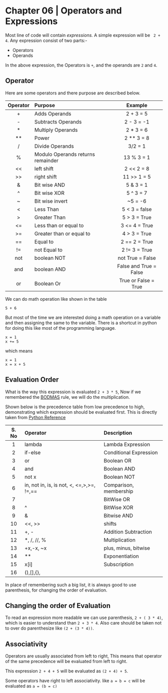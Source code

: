 # Chapter 06 | Operators and Expressions #

Most line of code will contain *expressions.* A simple expression will be ` 2 + 4`. Any expression consist of two parts:-

* Operators 
* Operands

In the above expression, the Operators is `+`, and the operands are `2` and `4`.

## Operator ##

Here are some operators and there purpose are described below.

| Operator |              Purpose              |        Example         |
| :------: | :-------------------------------- | :--------------------: |
|    +     | Adds Operands                     |       2 + 3  = 5       |
|    -     | Subtracts Operands                |       2 - 3 = -1       |
|    *     | Multiply Operands                 |       2 * 3 = 6        |
|    **    | Power                             |       2 ** 3 = 8       |
|    /     | Divide Operands                   |        3/2 = 1         |
|    %     | Modulo Operands returns remainder |       13 % 3 = 1       |
|    <<    | left shift                        |       2 << 2 = 8       |
|    >>    | right shift                       |      11 >> 1 = 5       |
|    &     | Bit wise AND                      |       5 & 3 = 1        |
|    ^     | Bit wise XOR                      |       5 ^ 3 = 7        |
|    ~     | Bit wise invert                   |        ~5 = -6         |
|    <     | Less Than                         |     5 < 3 = false      |
|    >     | Greater Than                      |     5 > 3  = True      |
|    <=    | Less than or equal to             |     3 <= 4 = True      |
|    >=    | Greater than or equal to          |      4 > 3 = True      |
|    ==    | Equal to                          |     2 == 2 = True      |
|    !=    | not Equal to                      |     2 != 3 = True      |
|   not    | boolean NOT                       |    not True = False    |
|   and    | boolean AND                       | False and True = False |
|    or    | Boolean Or                        |  True or False = True  |


We can do math operation like shown in the table

````
5 + 6
````

But most of the time we are interested doing a math operation on a variable and then assigning the same to the variable. There is a shortcut in python for doing this like most of the programming language.

````
x = 1
x += 5
````

which means

````
x = 1
x = x + 5
````

## Evaluation Order ##

What is the way this expression is evaluated `2 + 3 * 5`, Now if we remembered the [BODMAS](http://en.wikipedia.org/wiki/Order_of_operations) rule, we will do the multiplication.

Shown below is the precedence table from low precedence to high, demonstrating which expression should be evaluated first. This is directly taken from [Python Reference ](https://docs.python.org/3/reference/expressions.html#operator-precedence)

| S. No |                  Operator                 |      Description       |
| :---: | :---------------------------------------- | :--------------------- |
|   1   | lambda                                    | Lambda Expression      |
|   2   | if-else                                   | Conditional Expression |
|   3   | or                                        | Boolean OR             |
|   4   | and                                       | Boolean AND            |
|   5   | not x                                     | Boolean NOT            |
|   6   | in, not in, is, is not, <, <=,>,>=, !=,== | Comparison, membership |
|   7   |                                           | BitWise OR             |
|   8   | ^                                         | BitWise XOR            |
|   9   | &                                         | Bitwise AND            |
|   10  | <<, >>                                    | shifts                 |
|   11  | +, -                                      | Addition Subtraction   |
|   12  | *, /, //, %                               | Multiplication         |
|   13  | +x,-x, ~x                                 | plus, minus, bitwise   |
|   14  | **                                        | Exponentiation         |
|   15  | x[i]                                      | Subscription           |
|   16  | (),[],{},                                 |                        |

In place of remembering such a big list, it is always good to use parenthesis, for changing the order of evaluation.

## Changing the order of Evaluation ##

To read an expression more readable we can use parenthesis, `2 + ( 3 * 4)`, which is easier to understand than `2 + 3 * 4`. Also care should be taken not to over do parenthesize like `(2 + (3 * 4))`. 

## Associativity ##

Operators are usually associated from left to right, This means that operator of the same precedence will be evaluated from left to right.

This expression `2 + 4 + 5` will be evaluated as `(2 + 4) + 5`.

Some operators have right to left associativity. like `a = b = c` will be evaluated as `a = (b = c)`







